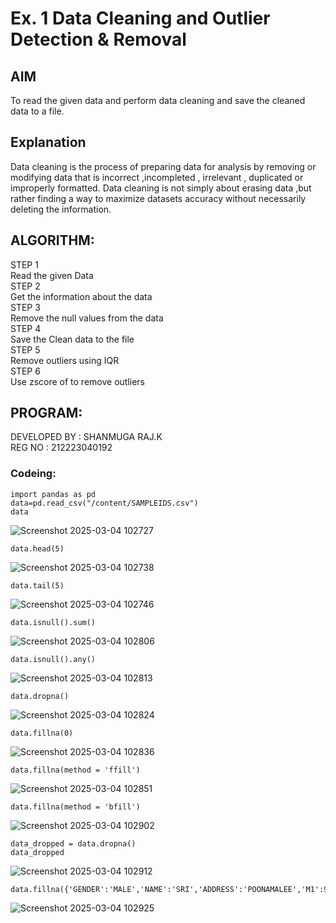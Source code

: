 # Ex. 1 Data Cleaning and Outlier Detection & Removal

## AIM
To read the given data and perform data cleaning and save the cleaned data to a file.

## Explanation
Data cleaning is the process of preparing data for analysis by removing or modifying data that is
incorrect ,incompleted , irrelevant , duplicated or improperly formatted. Data cleaning is not simply about
erasing data ,but rather finding a way to maximize datasets accuracy without necessarily deleting the
information.
## ALGORITHM:
STEP 1<br>
Read the given Data<br>
STEP 2<br>
Get the information about the data<br>
STEP 3<br>
Remove the null values from the data<br>
STEP 4<br>
Save the Clean data to the file<br>
STEP 5<br>
Remove outliers using IQR<br>
STEP 6<br>
Use zscore of to remove outliers<br>
## PROGRAM:
DEVELOPED BY : SHANMUGA RAJ.K <br>
REG NO : 212223040192
### Codeing:

```
import pandas as pd
data=pd.read_csv("/content/SAMPLEIDS.csv")
data
```
![Screenshot 2025-03-04 102727](https://github.com/user-attachments/assets/8c258a9d-6196-48f2-baad-83a832345213)
```
data.head(5)
```
![Screenshot 2025-03-04 102738](https://github.com/user-attachments/assets/a9f92709-e8a5-4b78-815f-b1e800834eb1)
```
data.tail(5)
```
![Screenshot 2025-03-04 102746](https://github.com/user-attachments/assets/688fe387-de29-4e46-aab3-fe0a598112cf)
```
data.isnull().sum()
```
![Screenshot 2025-03-04 102806](https://github.com/user-attachments/assets/9413a0cf-9a69-485e-94c1-60c3b330f6c6)
```
data.isnull().any()
```
![Screenshot 2025-03-04 102813](https://github.com/user-attachments/assets/84439138-1928-4427-a74c-1ed9d53bcf0a)
```
data.dropna()
```
![Screenshot 2025-03-04 102824](https://github.com/user-attachments/assets/a5c1eca6-9a35-4d12-a0e1-e4fcd82a58f0)
```
data.fillna(0)
```
![Screenshot 2025-03-04 102836](https://github.com/user-attachments/assets/e6a44033-3f79-435e-812d-a3765579156e)
```
data.fillna(method = 'ffill')
```
![Screenshot 2025-03-04 102851](https://github.com/user-attachments/assets/e2e050ea-164a-4dcf-ba9d-f8a0e3a5ca71)
```
data.fillna(method = 'bfill')
```
![Screenshot 2025-03-04 102902](https://github.com/user-attachments/assets/7e77692e-2efb-4782-9ac3-972f383eab47)
```
data_dropped = data.dropna()
data_dropped
```
![Screenshot 2025-03-04 102912](https://github.com/user-attachments/assets/5c4f8e44-ac08-4ab2-8213-6ccf1e9f9bbc)
```
data.fillna({'GENDER':'MALE','NAME':'SRI','ADDRESS':'POONAMALEE','M1':98,'M2':87,'M3':76,'M4':92,'TOTAL':305,'AVG':89.999999})
```
![Screenshot 2025-03-04 102925](https://github.com/user-attachments/assets/b0dbd700-e932-4af0-9e58-0c6907d1514e)


